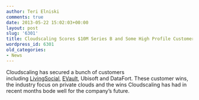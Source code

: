 ```yaml
---
author: Teri Elniski
comments: true
date: 2013-05-22 15:02:03+00:00
layout: post
slug: '6301'
title: Cloudscaling Scores $10M Series B and Some High Profile Customers
wordpress_id: 6301
old_categories:
- News
---
```


Cloudscaling has secured a bunch of customers including [LivingSocial](http://www.livingsocial.com/), [EVault](http://www.evault.com/), Ubisoft and DataFort. These customer wins, the industry focus on private clouds and the wins Cloudscaling has had in recent months bode well for the company’s future.

